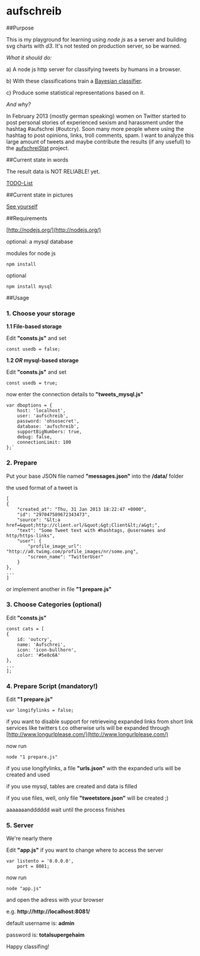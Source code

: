 # aufschreib

##Purpose

This is my playground for learning using *node js* as a server and building svg charts with *d3*. It's not tested on production server, so be warned.
  
*What it should do:*

a) A node js http server for classifying tweets by humans in a browser.

b) With these classifications train a [Bayesian classifier](http://en.wikipedia.org/wiki/Bayesian_spam_filtering).

c) Produce some statistical representations based on it.

*And why?*

In February 2013  (mostly german speaking) women on Twitter started to post personal stories of experienced sexism and harassment under the hashtag #aufschrei (#outcry).
Soon many more people where using the hashtag to post opinions, links, troll comments, spam. I want to analyze this large amount of tweets and maybe contribute the results (if any usefull) to the [aufschreiStat](https://github.com/lenaschimmel/aufschreiStat/) project. 


##Current state in words

The result data is NOT RELIABLE! yet.

[TODO-List](https://github.com/ffalt/aufschreib/tree/master/TODO.md)

##Current state in pictures

[See yourself](https://github.com/ffalt/aufschreib/tree/master/pics)

 
##Requirements

[http://nodejs.org/](http://nodejs.org/)


optional: a mysql database


modules for node js

	npm install

optional

	npm install mysql

##Usage

### 1. Choose your storage
**1.1 File-based storage**

Edit **"consts.js"** and set

	const usedb = false;

**1.2 *OR* mysql-based storage**

Edit **"consts.js"** and set

	const usedb = true;

now enter the connection details to **"tweets_mysql.js"**

	var dboptions = {
		host: 'localhost',
		user: 'aufschreib',
		password: 'ohsosecret',
		database: 'aufschreib',
		supportBigNumbers: true,
		debug: false,
		connectionLimit: 100
	};`

### 2. Prepare

Put your base JSON file named **"messages.json"** into the **/data/** folder

the used format of a tweet is 

	[
	{
		"created_at": "Thu, 31 Jan 2013 18:22:47 +0000",
		"id": "297047589672343473",
		"source": "&lt;a href=&quot;http://client.url/&quot;&gt;Client&lt;/a&gt;",
		"text": "Some Tweet text with #hashtags, @usernames and http/https-links",
		"user": {
			"profile_image_url": "http://a0.twimg.com/profile_images/nr/some.png",
			"screen_name": "TwitterUser"
		}
	},
    ...
    ]

or implement another in file **"1 prepare.js"**


### 3. Choose Categories (optional)

Edit **"consts.js"**

	const cats = [
	{
		id: 'outcry',
		name: 'Aufschrei',
		icon: 'icon-bullhorn',
		color: '#5e8c6A'
	},
	...
	];    

### 4. Prepare Script (mandatory!)

Edit **"1 prepare.js"**

	var longifylinks = false;

if you want to disable support for retrieveing expanded links from short link services like twitters t.co
otherwise urls will be expanded through [http://www.longurlplease.com/](http://www.longurlplease.com/)


now run

`node "1 prepare.js"`

if you use longifylinks, a file **"urls.json"** with the expanded urls will be created and used

if you use mysql, tables are created and data is filled

if you use files, well, only file **"tweetstore.json"** will be created ;)

aaaaaaandddddd wait until the process finishes

### 5. Server

We're nearly there

Edit **"app.js"** if you want to change where to access the server

	var listento = '0.0.0.0', 
    	port = 8081;

now run

`node "app.js"`

and open the adress with your browser 

e.g. **http://http://localhost:8081/**

default username is: **admin**

password is: **totalsupergehaim**

Happy classifing!
